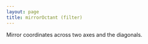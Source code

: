 ```yaml
---
layout: page
title: mirrorOctant (filter)
---
```


Mirror coordinates across two axes and the diagonals.
